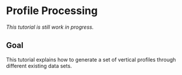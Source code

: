 # Profile Processing

*This tutorial is still work in progress.*

## Goal
This tutorial explains how to generate a set of vertical profiles through different existing data sets.

<!---

# Test profile processing dataset routines
data_Surf = GMG_Dataset("Mrozek_Moho_Grid_EU","Surface","https://seafile.rlp.net/f/483d9c7c808a4087ba9e/?dl=1", true)
@test data_Surf.DirName == "https://seafile.rlp.net/f/483d9c7c808a4087ba9e/?dl=1"
@test data_Surf.Type == "Surface"
@test data_Surf.active == true
@test data_Surf.Name == "Mrozek_Moho_Grid_EU"

# Specify a few more profiles
data_EQ     = GMG_Dataset("AlpArraySeis","Point","https://seafile.rlp.net/f/87d565882eda40689666/?dl=1", true)
data_SS     = GMG_Dataset("Handy_etal_SE_Profile1","Screenshot","https://seafile.rlp.net/f/5ffe580e765e4bd1bafe/?dl=1", true)

# Note: the volumetric datasets are choosen as they are smaller in size (less download)
data_Vol1   = GMG_Dataset("Hua2017","Volume","https://seafile.rlp.net/f/1fb68b74e5d742d39e62/?dl=1", true)
data_Vol2   = GMG_Dataset("Plomerova2022","Volume","https://seafile.rlp.net/f/abccb8d3302b4ef5af17/?dl=1", true)
#data_Vol1   = GMG_Dataset("Paffrath2021","Volume","https://seafile.rlp.net/f/5c8c851af6764b5db20d/?dl=1", true)
#data_Vol2   = GMG_Dataset("Zhao2016","Volume","https://seafile.rlp.net/f/e81a6d075f6746609973/?dl=1", true)

# Now load these datasets into NamedTuples 
SurfData        =   load_GMG(data_Surf)
PointData       =   load_GMG(data_EQ)
ScreenshotData  =   load_GMG(data_SS)
VolData         =   load_GMG(data_Vol1)
VolData         =   merge(VolData, load_GMG(data_Vol2))

# Combine all Datasets into one file
Datasets        =   [data_Vol1,data_Vol2, data_Surf, data_EQ, data_SS]

# Some tests with the loaded datasets
@test SurfData.Mrozek_Moho_Grid_EU.fields.MohoDepth[100,100] ≈ -58.6889km
@test keys(VolData) == (:Hua2017, :Plomerova2022)

# read datasets from file
Datasets_temp = Load_Dataset_file("test_files/AlpineData.txt")
@test Datasets_temp[2].DirName == GMG_Dataset("INGV","Point","./Seismicity/CLASS/class_seis_alps.jld2", true).DirName

# Load data of all Datasets & split them in type of data
DataVol, DataSurf, DataPoint, DataScreenshot, DataTopo = load_GMG(Datasets)
@test keys(DataVol) == (:Hua2017, :Plomerova2022)

# Combine volumetric datasets into one
VolData_combined1 = combine_VolData(VolData)
@test keys(VolData_combined1.fields) == (:Hua2017_Vp, :Hua2017_dVp_perc, :Plomerova2022_Vp, :Plomerova2022_dVp)

VolData_combined2 = combine_VolData(VolData, dims=(50,51,52))
@test VolData_combined2.fields.Hua2017_Vp[1000] ≈ 10.6904

VolData_combined3 = combine_VolData(VolData, lon=(1,22), lat=(40,52), dims=(50,51,52))
@test isnan(VolData_combined3.fields.Hua2017_Vp[1000])

# Define horizonal & vertical profiles
prof1 = ProfileData(start_lonlat=(5,45), end_lonlat=(15,49))
prof2 = ProfileData(depth = -100)
prof3 = ProfileData(start_lonlat=(5,45), end_lonlat=(5,49))
prof4 = ProfileData(depth = -20)

# test internal routines to intersect profile with volumetric data:
GeophysicalModelGenerator.CreateProfileVolume!(prof1, VolData_combined1)
@test prof1.VolData.fields.Hua2017_Vp[30,40] ≈ 9.141520976523731

GeophysicalModelGenerator.CreateProfileVolume!(prof2, VolData_combined1)
@test prof2.VolData.fields.Hua2017_Vp[30,40] ≈ 8.177263544536272

GeophysicalModelGenerator.CreateProfileVolume!(prof1, VolData_combined1,  Depth_extent=(-300, -100))
@test extrema(prof1.VolData.depth.val) == (-300.0, -100.0)

# Intersect surface data:
GeophysicalModelGenerator.CreateProfileSurface!(prof1,SurfData)
@test prof1.SurfData[1].fields.MohoDepth[80] ≈ -37.58791461075397km

# dito with EQ data:
GeophysicalModelGenerator.CreateProfilePoint!(prof1,PointData, section_width=5km)
GeophysicalModelGenerator.CreateProfilePoint!(prof4,PointData, section_width=10km)
@test  length(prof1.PointData[1].lon) == 13
@test  length(prof4.PointData[1].lon) == 445


# Test the main profile extraction routines:
ExtractProfileData!(prof1, VolData_combined1, SurfData, PointData)
ExtractProfileData!(prof2, VolData_combined1, SurfData, PointData)
ExtractProfileData!(prof3, VolData_combined1, SurfData, PointData)
ExtractProfileData!(prof4, VolData_combined1, SurfData, PointData)

ExtractProfileData!(prof1, VolData_combined2, SurfData, PointData)
ExtractProfileData!(prof2, VolData_combined2, SurfData, PointData)
ExtractProfileData!(prof3, VolData_combined2, SurfData, PointData)
ExtractProfileData!(prof4, VolData_combined2, SurfData, PointData)

ExtractProfileData!(prof1, VolData_combined3, SurfData, PointData)
ExtractProfileData!(prof2, VolData_combined3, SurfData, PointData)
ExtractProfileData!(prof3, VolData_combined3, SurfData, PointData)
ExtractProfileData!(prof4, VolData_combined3, SurfData, PointData)

@test prof1.SurfData[1].fields[1][80] ≈ -37.58791461075397km
@test isempty(prof2.SurfData)
@test isnan(prof3.SurfData[1].fields[1][80])
@test isempty(prof4.SurfData)

# Read profiles from file
profile_list = ReadPickedProfiles("test_files/PickedProfiles.txt")
@test profile_list[5].start_lonlat == ProfileData(start_lonlat=(9.40627872242647, 45.5128223429144), end_lonlat=(7.85480813419117, 47.8635353553922)).start_lonlat

# Try the convenience function
DepthVol=nothing
DimsVolCross=(100,100)
Depth_extent=nothing
DimsSurfCross=(100,)
section_width=50km

profile_backwards_compat = ExtractProfileData("test_files/PickedProfiles.txt",1,"test_files/AlpineData_remote.txt",DimsVolCross=DimsVolCross,DepthVol=Depth_extent,DimsSurfCross=DimsSurfCross,WidthPointProfile=section_width)

@test length(profile_backwards_compat.PointData[1].lon) == 440

-->


